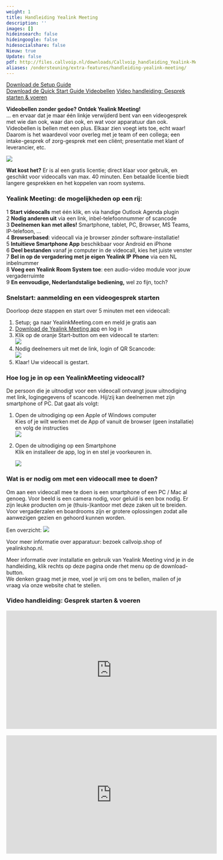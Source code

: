 ```yaml
---
weight: 1
title: Handleiding Yealink Meeting
description: ''
images: []
hideinsearch: false
hideingoogle: false
hidesocialshare: false
Nieuw: true
Update: false
pdf: http://files.callvoip.nl/downloads/Callvoip_handleiding_Yealink-Meeting.pdf
aliases: /ondersteuning/extra-features/handleiding-yealink-meeting/
---
```

[Download de Setup Guide](http://files.callvoip.nl/downloads/Callvoip_handleiding_Yealink-Meeting_Enterprise-Setup.pdf)  
[Download de Quick Start Guide Videobellen](http://files.callvoip.nl/downloads/Callvoip_handleiding_Yealink-Meeting.pdf)
<a href="#videos">Video handleiding: Gesprek starten & voeren</a>

**Videobellen zonder gedoe? Ontdek Yealink Meeting!**  
… en ervaar dat je maar één linkje verwijderd bent van een videogesprek met wie dan ook, waar dan ook, en wat voor apparatuur dan ook.  
Videobellen is bellen met een plus. Elkaar zien voegt iets toe, echt waar!  
Daarom is het waardevol voor overleg met je team of een collega; een intake-gesprek of zorg-gesprek met een cliënt; presentatie met klant of leverancier, etc.

![](https://res.cloudinary.com/callvoip/image/upload/v1592314519/yealinkmeeting-new_hgksbh.png)

**Wat kost het?** Er is al een gratis licentie; direct klaar voor gebruik, en geschikt voor videocalls van max. 40 minuten. Een betaalde licentie biedt langere gesprekken en het koppelen van room systems.

<h3>Yealink Meeting: de mogelijkheden op een rij:</h3>

1 **Start videocalls** met één klik, en via handige Outlook Agenda plugin  
2 **Nodig anderen uit** via een link, inbel-telefoonnummer of scancode  
3 **Deelnemen kan** **met alles!** Smartphone, tablet, PC, Browser, MS Teams, IP-telefoon, ...  
4 **Browserbased**: videocall via je browser zónder software-installatie!  
5 **Intuitieve Smartphone App** beschikbaar voor Android en iPhone  
6 **Deel bestanden** vanaf je computer in de videocall, kies het juiste venster  
7 **Bel in op de vergadering met je eigen Yealink IP** **Phone** via een NL inbelnummer  
8 **Voeg een Yealink Room System toe**: een audio-video module voor jouw vergaderruimte  
9 **En eenvoudige, Nederlandstalige bediening,** wel zo fijn, toch?

<h3>Snelstart: aanmelding en een videogesprek starten</h3>

Doorloop deze stappen en start over 5 minuten met een videocall:

1. Setup; ga naar YealinkMeeting.com en meld je gratis aan
2. [Download de Yealink Meeting app](https://yealinkmeeting.com/portal/pc/Download) en log in
3. Klik op de oranje Start-button om een videocall te starten:  
   ![](https://res.cloudinary.com/callvoip/image/upload/v1592247083/image1_m5c8oq.jpg)
4. Nodig deelnemers uit met de link, login of QR Scancode:  
   ![](https://res.cloudinary.com/callvoip/image/upload/v1592247099/YM_app_2_s_omaojv_ip1gpj.jpg)
5. Klaar! Uw videocall is gestart.

<h3>Hoe log je in op een YealinkMeeting videocall?</h3>

De persoon die je uitnodigt voor een videocall ontvangt jouw uitnodiging met link, logingegevens of scancode. Hij/zij kan deelnemen met zijn smartphone of PC. Dat gaat als volgt:

1. Open de uitnodiging op een Apple of Windows computer  
   Kies of je wilt werken met de App of vanuit de browser (geen installatie) en volg de instructies  
   ![](https://res.cloudinary.com/callvoip/image/upload/v1592247112/YM_app_3_s_o2ngp1.jpg)
2. Open de uitnodiging op een Smartphone  
   Klik en installeer de app, log in en stel je voorkeuren in.

   ![](https://res.cloudinary.com/callvoip/image/upload/v1592244979/app_afbeeldingen_150620MT_otpemb.jpg)

<h3>Wat is er nodig om met een videocall mee te doen?</h3>

Om aan een videocall mee te doen is een smartphone of een PC / Mac al genoeg. Voor beeld is een camera nodig, voor geluid is een box nodig. Er zijn leuke producten om je (thuis-)kantoor met deze zaken uit te breiden. Voor vergaderzalen en boardrooms zijn er grotere oplossingen zodat alle aanwezigen gezien en gehoord kunnen worden.

Een overzicht:  ![](https://res.cloudinary.com/callvoip/image/upload/v1592245491/assortiment_hxhsie.jpg)

Voor meer informatie over apparatuur: bezoek callvoip.shop of yealinkshop.nl.

Meer informatie over installatie en gebruik van Yealink Meeting vind je in de handleiding, klik rechts op deze pagina onde rhet menu op de download-button.  
We denken graag met je mee, voel je vrij om ons te bellen, mailen of je vraag via onze website chat te stellen.

<h3>Video handleiding: Gesprek starten & voeren</h3>
<div id="videos">
<iframe width="560" height="315" src="https://www.youtube.com/embed/cPUe7uWC2yc" frameborder="0" allow="accelerometer; autoplay; encrypted-media; gyroscope; picture-in-picture" allowfullscreen></iframe>
<br><br>
<iframe width="560" height="315" src="https://www.youtube.com/embed/tKJsLBSsrxs" frameborder="0" allow="accelerometer; autoplay; encrypted-media; gyroscope; picture-in-picture" allowfullscreen></iframe>
</div>
